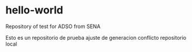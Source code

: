 # hello-world
Repository of test for ADSO from SENA

Esto es un repositorio de prueba
ajuste de generacion conflicto repositorio local

